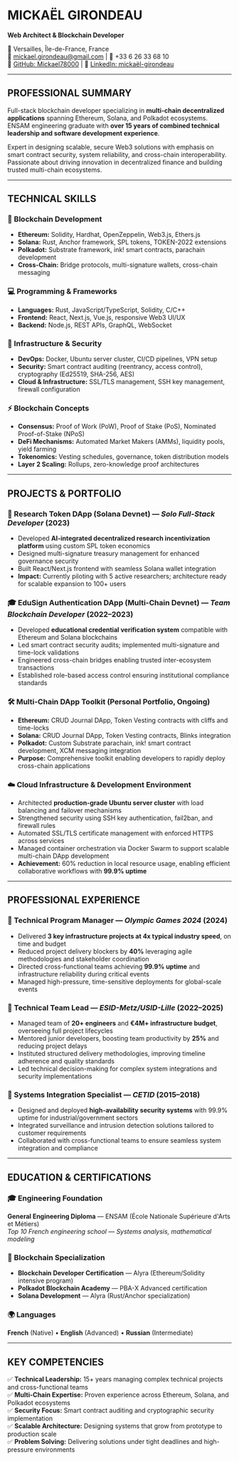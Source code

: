 # MICKAËL GIRONDEAU
**Web Architect & Blockchain Developer**

📍 Versailles, Île-de-France, France  
📧 mickael.girondeau@gmail.com | 📱 +33 6 26 33 68 10  
🔗 [GitHub: Mickael78000](https://github.com/Mickael78000) | 💼 [LinkedIn: mickaël-girondeau](https://linkedin.com/in/mickaël-girondeau-773a6171)

---

## PROFESSIONAL SUMMARY

Full-stack blockchain developer specializing in **multi-chain decentralized applications** spanning Ethereum, Solana, and Polkadot ecosystems. ENSAM engineering graduate with **over 15 years of combined technical leadership and software development experience**. 

Expert in designing scalable, secure Web3 solutions with emphasis on smart contract security, system reliability, and cross-chain interoperability. Passionate about driving innovation in decentralized finance and building trusted multi-chain ecosystems.

---

## TECHNICAL SKILLS

### 🔗 Blockchain Development
- **Ethereum:** Solidity, Hardhat, OpenZeppelin, Web3.js, Ethers.js
- **Solana:** Rust, Anchor framework, SPL tokens, TOKEN-2022 extensions
- **Polkadot:** Substrate framework, ink! smart contracts, parachain development
- **Cross-Chain:** Bridge protocols, multi-signature wallets, cross-chain messaging

### 💻 Programming & Frameworks
- **Languages:** Rust, JavaScript/TypeScript, Solidity, C/C++
- **Frontend:** React, Next.js, Vue.js, responsive Web3 UI/UX
- **Backend:** Node.js, REST APIs, GraphQL, WebSocket

### 🔐 Infrastructure & Security
- **DevOps:** Docker, Ubuntu server cluster, CI/CD pipelines, VPN setup
- **Security:** Smart contract auditing (reentrancy, access control), cryptography (Ed25519, SHA-256, AES)
- **Cloud & Infrastructure:** SSL/TLS management, SSH key management, firewall configuration

### ⚡ Blockchain Concepts
- **Consensus:** Proof of Work (PoW), Proof of Stake (PoS), Nominated Proof-of-Stake (NPoS)
- **DeFi Mechanisms:** Automated Market Makers (AMMs), liquidity pools, yield farming
- **Tokenomics:** Vesting schedules, governance, token distribution models
- **Layer 2 Scaling:** Rollups, zero-knowledge proof architectures

---

## PROJECTS & PORTFOLIO

### 🚀 Research Token DApp (Solana Devnet) — *Solo Full-Stack Developer* (2023)
- Developed **AI-integrated decentralized research incentivization platform** using custom SPL token economics
- Designed multi-signature treasury management for enhanced governance security
- Built React/Next.js frontend with seamless Solana wallet integration
- **Impact:** Currently piloting with 5 active researchers; architecture ready for scalable expansion to 100+ users

### 🎓 EduSign Authentication DApp (Multi-Chain Devnet) — *Team Blockchain Developer* (2022–2023)
- Developed **educational credential verification system** compatible with Ethereum and Solana blockchains
- Led smart contract security audits; implemented multi-signature and time-lock validations
- Engineered cross-chain bridges enabling trusted inter-ecosystem transactions
- Established role-based access control ensuring institutional compliance standards

### 🛠️ Multi-Chain DApp Toolkit (Personal Portfolio, Ongoing)
- **Ethereum:** CRUD Journal DApp, Token Vesting contracts with cliffs and time-locks
- **Solana:** CRUD Journal DApp, Token Vesting contracts, Blinks integration
- **Polkadot:** Custom Substrate parachain, ink! smart contract development, XCM messaging integration
- **Purpose:** Comprehensive toolkit enabling developers to rapidly deploy cross-chain applications

### ☁️ Cloud Infrastructure & Development Environment
- Architected **production-grade Ubuntu server cluster** with load balancing and failover mechanisms
- Strengthened security using SSH key authentication, fail2ban, and firewall rules
- Automated SSL/TLS certificate management with enforced HTTPS across services
- Managed container orchestration via Docker Swarm to support scalable multi-chain DApp development
- **Achievement:** 60% reduction in local resource usage, enabling efficient collaborative workflows with **99.9% uptime**

---

## PROFESSIONAL EXPERIENCE

### 🏅 Technical Program Manager — *Olympic Games 2024* (2024)
- Delivered **3 key infrastructure projects at 4x typical industry speed**, on time and budget
- Reduced project delivery blockers by **40%** leveraging agile methodologies and stakeholder coordination
- Directed cross-functional teams achieving **99.9% uptime** and infrastructure reliability during critical events
- Managed high-pressure, time-sensitive deployments for global-scale events

### 👥 Technical Team Lead — *ESID-Metz/USID-Lille* (2022–2025)
- Managed team of **20+ engineers** and **€4M+ infrastructure budget**, overseeing full project lifecycles
- Mentored junior developers, boosting team productivity by **25%** and reducing project delays
- Instituted structured delivery methodologies, improving timeline adherence and quality standards
- Led technical decision-making for complex system integrations and security implementations

### 🔧 Systems Integration Specialist — *CETID* (2015–2018)
- Designed and deployed **high-availability security systems** with 99.9% uptime for industrial/government sectors
- Integrated surveillance and intrusion detection solutions tailored to customer requirements
- Collaborated with cross-functional teams to ensure seamless system integration and compliance

---

## EDUCATION & CERTIFICATIONS

### 🎓 Engineering Foundation
**General Engineering Diploma** — ENSAM (École Nationale Supérieure d'Arts et Métiers)  
*Top 10 French engineering school — Systems analysis, mathematical modeling*

### 🔗 Blockchain Specialization
- **Blockchain Developer Certification** — Alyra (Ethereum/Solidity intensive program)
- **Polkadot Blockchain Academy** — PBA-X Advanced certification
- **Solana Development** — Alyra (Rust/Anchor specialization)

### 🌍 Languages
**French** (Native) • **English** (Advanced) • **Russian** (Intermediate)

---

## KEY COMPETENCIES

✅ **Technical Leadership:** 15+ years managing complex technical projects and cross-functional teams  
✅ **Multi-Chain Expertise:** Proven experience across Ethereum, Solana, and Polkadot ecosystems  
✅ **Security Focus:** Smart contract auditing and cryptographic security implementation  
✅ **Scalable Architecture:** Designing systems that grow from prototype to production scale  
✅ **Problem Solving:** Delivering solutions under tight deadlines and high-pressure environments
